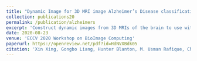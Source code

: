 ```yaml
---
title: "Dynamic Image for 3D MRI image Alzheimer’s Disease classification"
collection: publications20
permalink: /publication/alzheimers
excerpt: 'Construct dynamic images from 3D MRIs of the brain to use with 2D CNNs for Alshiemer's classification.'
date: 2020-08-23
venue: 'ECCV 2020 Workshop on BioImage Computing'
paperurl: https://openreview.net/pdf?id=HdNVXBdk05
citation: 'Xin Xing, Gongbo Liang, Hunter Blanton, M. Usman Rafique, Chris Wang, Ai-Ling Lin, Nathan Jacobs. "Dynamic Image for 3D MRI image Alzheimer’s Disease classification." ECCV Workshop on BioImage Computing. 2020.'
---
```


